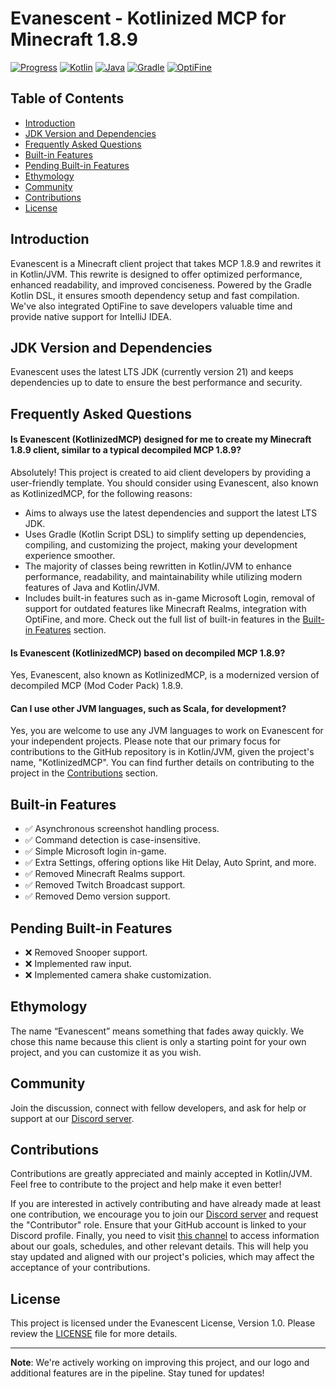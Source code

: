 # Evanescent - Kotlinized MCP for Minecraft 1.8.9

[![Progress](https://img.shields.io/badge/Progress-1.0%25-yellow.svg)](https://github.com/SpoilerRules/KotlinizedMCP)
[![Kotlin](https://img.shields.io/badge/Kotlin-1.9.22-blue.svg?logo=kotlin)](https://kotlinlang.org/)
[![Java](https://img.shields.io/badge/Java-21-blue.svg?logo=java&logoColor=white)](https://www.oracle.com/java/technologies/javase-downloads.html)
[![Gradle](https://img.shields.io/badge/Gradle-8.5-orange.svg?logo=gradle)](https://gradle.org/)
[![OptiFine](https://img.shields.io/badge/OptiFine-Integrated-green.svg)](https://optifine.net/)

## Table of Contents
- [Introduction](#introduction)
- [JDK Version and Dependencies](#jdk-version-and-dependencies)
- [Frequently Asked Questions](#frequently-asked-questions)
- [Built-in Features](#built-in-features)
- [Pending Built-in Features](#pending-built-in-features)
- [Ethymology](#ethymology)
- [Community](#community)
- [Contributions](#contributions)
- [License](#license)

## Introduction

Evanescent is a Minecraft client project that takes MCP 1.8.9 and rewrites it in Kotlin/JVM. This rewrite is designed to offer optimized performance, enhanced readability, and improved conciseness. Powered by the Gradle Kotlin DSL, it ensures smooth dependency setup and fast compilation. We've also integrated OptiFine to save developers valuable time and provide native support for IntelliJ IDEA.

## JDK Version and Dependencies

Evanescent uses the latest LTS JDK (currently version 21) and keeps dependencies up to date to ensure the best performance and security.

## Frequently Asked Questions

#### Is Evanescent (KotlinizedMCP) designed for me to create my Minecraft 1.8.9 client, similar to a typical decompiled MCP 1.8.9?
Absolutely! This project is created to aid client developers by providing a user-friendly template. You should consider using Evanescent, also known as KotlinizedMCP, for the following reasons:
- Aims to always use the latest dependencies and support the latest LTS JDK.
- Uses Gradle (Kotlin Script DSL) to simplify setting up dependencies, compiling, and customizing the project, making your development experience smoother.
- The majority of classes being rewritten in Kotlin/JVM to enhance performance, readability, and maintainability while utilizing modern features of Java and Kotlin/JVM.
- Includes built-in features such as in-game Microsoft Login, removal of support for outdated features like Minecraft Realms, integration with OptiFine, and more. Check out the full list of built-in features in the [Built-in Features](#built-in-features) section.

#### Is Evanescent (KotlinizedMCP) based on decompiled MCP 1.8.9?
Yes, Evanescent, also known as KotlinizedMCP, is a modernized version of decompiled MCP (Mod Coder Pack) 1.8.9.

#### Can I use other JVM languages, such as Scala, for development?
Yes, you are welcome to use any JVM languages to work on Evanescent for your independent projects. Please note that our primary focus for contributions to the GitHub repository is in Kotlin/JVM, given the project's name, "KotlinizedMCP". You can find further details on contributing to the project in the [Contributions](#contributions) section.

## Built-in Features

- ✅ Asynchronous screenshot handling process.
- ✅ Command detection is case-insensitive.
- ✅ Simple Microsoft login in-game.
- ✅ Extra Settings, offering options like Hit Delay, Auto Sprint, and more.
- ✅ Removed Minecraft Realms support.
- ✅ Removed Twitch Broadcast support.
- ✅ Removed Demo version support.

## Pending Built-in Features

- ❌ Removed Snooper support.
- ❌ Implemented raw input.
- ❌ Implemented camera shake customization.

## Ethymology

The name “Evanescent” means something that fades away quickly. We chose this name because this client is only a starting point for your own project, and you can customize it as you wish.

## Community

Join the discussion, connect with fellow developers, and ask for help or support at our [Discord server](https://discord.gg/nG9UzMGa7k).

## Contributions

Contributions are greatly appreciated and mainly accepted in Kotlin/JVM. Feel free to contribute to the project and help make it even better!

If you are interested in actively contributing and have already made at least one contribution, we encourage you to join our [Discord server](https://discord.gg/nG9UzMGa7k) and request the "Contributor" role. Ensure that your GitHub account is linked to your Discord profile. Finally, you need to visit [this channel](https://discord.com/channels/1153066699453636680/1153415081946783805) to access information about our goals, schedules, and other relevant details. This will help you stay updated and aligned with our project's policies, which may affect the acceptance of your contributions.

## License

This project is licensed under the Evanescent License, Version 1.0. Please review the [LICENSE](https://github.com/SpoilerRules/KotlinizedMCP/blob/main/LICENSE) file for more details.

---

**Note**: We're actively working on improving this project, and our logo and additional features are in the pipeline. Stay tuned for updates!
